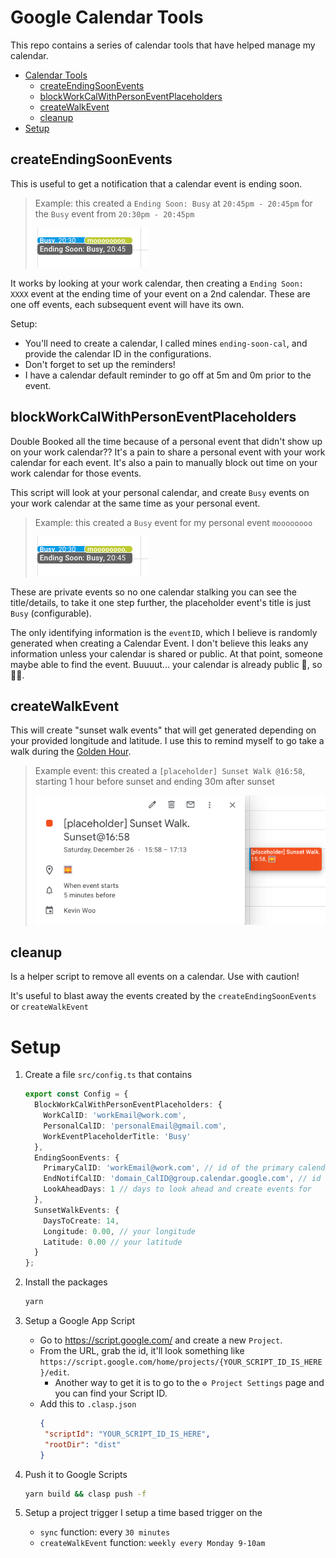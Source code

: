 # Google Calendar Tools
This repo contains a series of calendar tools that have helped manage my calendar.


<!-- START doctoc -->
<!-- END doctoc -->

<!-- ./gh-md-toc --insert README.md -->
<!--ts-->
   * [Calendar Tools](#calendar-tools)
      * [createEndingSoonEvents](#createendingsoonevents)
      * [blockWorkCalWithPersonEventPlaceholders](#blockworkcalwithpersoneventplaceholders)
      * [createWalkEvent](#createwalkevent)
      * [cleanup](#cleanup)
   * [Setup](#setup)

<!-- Added by: kevinwoo, at: Wed Dec 23 23:29:39 PST 2020 -->

<!--te-->



## createEndingSoonEvents
This is useful to get a notification that a calendar event is ending soon.

> Example: this created a `Ending Soon: Busy` at `20:45pm - 20:45pm` for the `Busy` event from `20:30pm - 20:45pm`
> 
> <kbd>![](.github/assets/ending_soon_and_blocked.png)</kbd>



It works by looking at your work calendar, then creating a `Ending Soon: XXXX` event at the ending time of your event on a 2nd calendar. These are one off events, each subsequent event will have its own.
 
Setup:
- You'll need to create a calendar, I called mines `ending-soon-cal`, and provide the calendar ID in the configurations. 
- Don't forget to set up the reminders!
- I have a calendar default reminder to go off at 5m and 0m prior to the event.


## blockWorkCalWithPersonEventPlaceholders
Double Booked all the time because of a personal event that didn't show up on your work calendar?? 
It's a pain to share a personal event with your work calendar for each event. 
It's also a pain to manually block out time on your work calendar for those events.

This script will look at your personal calendar, and create `Busy` events on your work calendar at the same time as your personal event. 

> Example: this created a `Busy` event for my personal event `moooooooo`
>
> <kbd>![](.github/assets/ending_soon_and_blocked.png)</kbd>

These are private events so no one calendar stalking you can see the title/details, to take it one step further, the placeholder event's title is just `Busy` (configurable). 

The only identifying information is the `eventID`, which I believe is randomly generated when creating a Calendar Event. 
I don't believe this leaks any information unless your calendar is shared or public. At that point, someone maybe able to find the event. Buuuut... your calendar is already public 🤔, so 🤷‍♂️. 


## createWalkEvent
This will create "sunset walk events" that will get generated depending on your provided longitude and latitude. I use this to remind myself to go take a walk during the [Golden Hour](https://en.wikipedia.org/wiki/Golden_hour_(photography)).

> Example event: this created a `[placeholder] Sunset Walk @16:58`, starting 1 hour before sunset and ending 30m after sunset
>
> <kbd>![](.github/assets/sunset_walk_event.png)</kbd>



## cleanup
Is a helper script to remove all events on a calendar. Use with caution!

It's useful to blast away the events created by the `createEndingSoonEvents` or `createWalkEvent`


# Setup

1. Create a file `src/config.ts` that contains
    ```ts
    export const Config = {
      BlockWorkCalWithPersonEventPlaceholders: {
        WorkCalID: 'workEmail@work.com',
        PersonalCalID: 'personalEmail@gmail.com',
        WorkEventPlaceholderTitle: 'Busy'
      },
      EndingSoonEvents: {
        PrimaryCalID: 'workEmail@work.com', // id of the primary calendar to pull events from
        EndNotifCalID: 'domain_CalID@group.calendar.google.com', // id of the secondary calendar to push to
        LookAheadDays: 1 // days to look ahead and create events for
      },
      SunsetWalkEvents: {
        DaysToCreate: 14,
        Longitude: 0.00, // your longitude
        Latitude: 0.00 // your latitude
      }
    };
    ```

1. Install the packages
    ```bash
    yarn
    ```

1. Setup a Google App Script
    - Go to https://script.google.com/ and create a new `Project`.
    - From the URL, grab the id, it'll look something like `https://script.google.com/home/projects/{YOUR_SCRIPT_ID_IS_HERE}/edit`.
      - Another way to get it is to go to the `⚙️ Project Settings` page and you can find your Script ID.
    - Add this to `.clasp.json`
       ```json
      {
        "scriptId": "YOUR_SCRIPT_ID_IS_HERE",
        "rootDir": "dist"
      }
      ```
  
1. Push it to Google Scripts
    ```bash
    yarn build && clasp push -f
    ```

1. Setup a project trigger
    I setup a time based trigger on the 
    - `sync` function: every `30 minutes`
    - `createWalkEvent` function: `weekly every Monday 9-10am`
